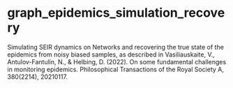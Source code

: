 # graph_epidemics_simulation_recovery
Simulating SEIR dynamics on Networks and recovering the true state of the epidemics from noisy biased samples, as described in 
Vasiliauskaite, V., Antulov-Fantulin, N., & Helbing, D. (2022). On some fundamental challenges in monitoring epidemics. Philosophical Transactions of the Royal Society A, 380(2214), 20210117.
